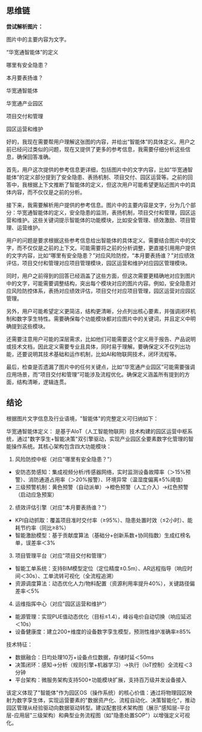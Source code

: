 ## 思维链


**尝试解析图片：**

图片中的主要内容为文字。

“华宽通智能体”的定义

哪里有安全隐患？

本月要表扬谁？

华宽通智能体

华宽通产业园区

项目交付和管理

园区运营和维护

好的，我现在需要帮用户理解这张图的内容，并给出“智能体”的具体定义。用户之前已经问过类似的问题，现在又提供了更多的参考信息，我需要仔细分析这些信息，确保回答准确。

首先，用户这次提供的参考信息更详细，包括图片中的文字内容，比如“华宽通智能体”的定义部分提到了安全隐患、表扬机制、项目交付、园区运营等。之前的回答中，我根据上下文推断了智能体的定义，但这次用户可能希望更贴近图片中的具体内容，而不仅仅是之前的分析。

接下来，我需要解析用户提供的参考信息。图片中的主要内容是文字，分为几个部分：华宽通智能体的定义，安全隐患的监测，表扬机制，项目交付和管理，园区运营和维护。这些关键词提示智能体的功能模块，比如安全管理、绩效激励、项目管理、运营维护。

用户的问题是要求根据这些参考信息给出智能体的具体定义。需要结合图片中的文字，而不仅仅是之前的上下文。可能需要将之前的分析调整，更直接引用用户提供的文字内容，比如“哪里有安全隐患？”对应风险防控，“本月要表扬谁？”对应绩效评估，项目交付和管理对应项目管理模块，园区运营和维护对应园区管理模块。

同时，用户之前得到的回答已经涵盖了这些方面，但这次需要更精确地对应到图片中的文字，可能需要调整结构，突出每个模块对应的图片内容。例如，安全隐患对应风险防控体系，表扬对应绩效评估，项目交付对应项目管理，园区运营对应园区管理。

另外，用户可能希望定义更简洁，结构更清晰，分点列出核心要素，并强调闭环机制和数字孪生特性。需要确保每个功能模块都对应图片中的关键词，并且定义中明确提到这些模块。

还需要注意用户可能的深层需求，比如他们可能需要这个定义用于报告、产品说明或技术文档，因此定义需要专业且具体，同时易于理解。要确保定义不仅列出功能，还要说明其技术基础和运作机制，比如AI和物联网技术，闭环流程等。

最后，检查是否遗漏了图片中的任何关键点，比如“华宽通产业园区”可能需要强调应用场景，而“项目交付和管理”可能涉及流程优化。确保定义涵盖所有提到的方面，结构清晰，逻辑连贯。

## 结论


根据图片文字信息及行业语境，"智能体"的完整定义可归纳如下：

华宽通智能体定义：
是基于AIoT（人工智能物联网）技术构建的园区运营中枢系统，通过"数字孪生+智能决策"双引擎驱动，实现产业园区全要素数字化管理的智能操作系统。其核心架构包含四大功能模块：

1. 风险防控中枢（对应"哪里有安全隐患？"）

* 安防态势感知：集成视频分析/传感器网络，实时监测设备故障率（＞15%预警）、消防通道占用率（＞20%报警）、环境异常（温湿度偏离±5%阈值）
* 三级预警机制：黄色预警（自动派单）→橙色预警（人工介入）→红色预警（启动应急预案）

2. 绩效评估引擎（对应"本月要表扬谁？"）

* KPI自动抓取：覆盖项目准时交付率（≥95%）、隐患处置时效（≤2小时）、能耗节约率（同比≥8%）
* 智能激励模型：基于贡献度算法（基础分+创新系数+协同指数）生成红榜名单，误差率＜3%

3. 项目管理平台（对应"项目交付和管理"）

* 智能工单系统：支持BIM模型定位（定位精度±0.5m）、AR远程指导（响应时间＜30s）、工单流转可视化（全流程追溯）
* 资源调度算法：动态优化人力/物料配置（资源利用率提升40%），关键路径偏差率＜5%

4. 运维指挥中心（对应"园区运营和维护"）

* 能源管理：实现PUE值动态优化（目标≤1.4），峰谷电价自动切换（响应延迟＜10s）
* 设备健康度：建立200+维度的设备数字孪生模型，预测性维护准确率≥85%

技术特征：

* 数据融合：日均处理10万+设备点位数据，存储时延＜50ms
* 决策闭环：感知→分析（规则引擎+机器学习）→执行（IoT控制）全流程＜3分钟
* 平台架构：微服务架构支持500+功能模块扩展，支持百万级并发设备接入

该定义体现了"智能体"作为园区OS（操作系统）的核心价值：通过将物理园区映射为数字孪生体，实现运营要素的"数据资产化、流程自动化、决策智能化"，推动园区管理从经验驱动向数据驱动转型。建议配套技术架构图（展示"感知层-平台层-应用层"三级架构）和典型业务流程图（如"隐患处置SOP"）以增强定义可视化。
